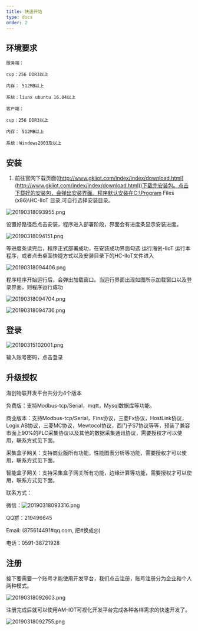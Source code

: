 ```yaml
---
title: 快速开始
type: docs
order: 2
---
```


## **环境要求**

~~~
服务端：

cup：256 DDR3以上

内存： 512MB以上

系统：liunx ubuntu 16.04以上

客户端：

cup：256 DDR3以上

内存： 512MB以上

系统：Windows2003及以上

~~~

## **安装**

1. 前往官网下载页面([http://www.gkiiot.com/index/index/download.html](http://www.gkiiot.com/index/index/download.html))下载完安装包。点击下载好的安装包，会弹出安装界面。程序默认安装在C:\Program Files (x86)\HC-IIoT 目录,可自行选择安装目录。

![20190318093955.png](https://i.loli.net/2019/03/18/5c8ef6ef995fd.png)


设置好路径后点击安装，程序进入部署阶段，界面会有进度条显示安装进度。

![20190318094151.png](https://i.loli.net/2019/03/18/5c8ef7637d1d1.png)


等进度条读完后，程序正式部署成功，在安装成功界面勾选 运行海创-IIoT 运行本程序，或者点击桌面快捷方式以及安装目录下的HC-IIoT文件进入

![20190318094406.png](https://i.loli.net/2019/03/18/5c8ef7ea1e545.png)


程序程序开始运行后，会弹出加载窗口。当运行界面出现如图所示加载窗口以及登录界面，则程序运行成功

![20190318094704.png](https://i.loli.net/2019/03/18/5c8ef8a4d513c.png)


![20190318094736.png](https://i.loli.net/2019/03/18/5c8ef8bd93a31.png)



## **登录**

![20190315102001.png](https://i.loli.net/2019/03/15/5c8b0be5adee9.png)

输入账号密码，点击登录

## **升级授权**
海创物联开发平台共分为4个版本

免费版：支持Modbus-tcp/Serial，mqtt，Mysql数据库等功能。

商业版本：支持Modbus-tcp/Serial，Fins协议，三菱Fx协议，HostLink协议，Logix AB协议，三菱MC协议，Mewtocol协议，西门子S7协议等等，预装了兼容市面上90%的PLC采集协议以及其他的数据采集通讯协议，需要授权才可以使用，联系方式见下面。

采集盒子网关：支持商业版所有功能，性能图表分析等功能，需要授权才可以使用，联系方式见下面。

智能盒子网关：支持采集盒子网关所有功能，边缘计算等功能，需要授权才可以使用，联系方式见下面。

联系方式：

微信：![20190318093316.png](https://i.loli.net/2019/03/18/5c8ef55fef82b.png)


QQ群：219496645

Email: (875614491#qq.com, 把#换成@)

电话：0591-38721928

## **注册**

接下要需要一个账号才能使用开发平台，我们点击注册，账号注册分为企业和个人两种模式。

![20190318092603.png](https://i.loli.net/2019/03/18/5c8ef3beaba13.png)


注册完成后就可以使用AM-IOT可视化开发平台完成各种各样需求的快速开发了。

![20190318092755.png](https://i.loli.net/2019/03/18/5c8ef41fd8f49.png)
